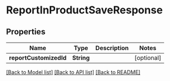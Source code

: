 # ReportInProductSaveResponse

## Properties
Name | Type | Description | Notes
------------ | ------------- | ------------- | -------------
**reportCustomizedId** | **String** |  | [optional] 

[[Back to Model list]](../README.md#documentation-for-models) [[Back to API list]](../README.md#documentation-for-api-endpoints) [[Back to README]](../README.md)


